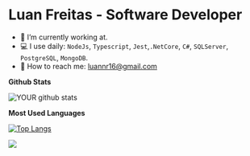 # **Luan Freitas - Software Developer**

- 🏦 I’m currently working at.
- 💻 I use daily: `NodeJs`, `Typescript`, `Jest`,`.NetCore`, `C#`, `SQLServer`, `PostgreSQL`, `MongoDB`.
- 🔎 How to reach me: luannr16@gmail.com
 
**Github Stats**

![YOUR github stats](https://github-readme-stats.vercel.app/api?username=LuanFreitasRibeiro&show_icons=true&theme=radical)

**Most Used Languages**

[![Top Langs](https://github-readme-stats.vercel.app/api/top-langs/?username=LuanFreitasRibeiro&layout=compact&theme=radical)](https://github.com/LuanFreitasRibeiro/github-readme-stats)

![](https://komarev.com/ghpvc/?username=LuanFreitasRibeiro&label=VISITORS)
